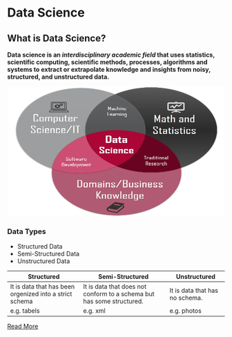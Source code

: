 # Data Science
## What is Data Science?

**Data science is an *interdisciplinary academic field* that uses statistics, scientific computing, scientific methods, processes, algorithms and systems to extract or extrapolate knowledge and insights from noisy, structured, and unstructured data.**

<img src="DS1.png" alt="drawing" width="1000" height="300"/> 

### Data Types

- Structured Data
- Semi-Structured Data
- Unstructured Data

| Structured | Semi-Structured | Unstructured |
| - | - | - |
| It is data that has been orgenized into a strict schema | It is data that does not  conform to a schema but has some structured. | It is data that has no schema. |
| e.g. tabels | e.g. xml | e.g. photos |



[Read More](https://en.wikipedia.org/wiki/Data_science”)
